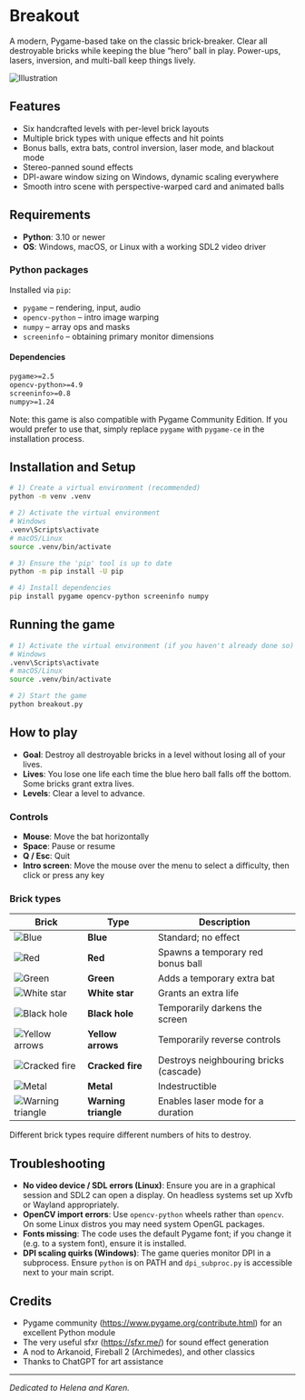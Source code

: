 # Breakout

A modern, Pygame-based take on the classic brick-breaker. Clear all destroyable bricks while keeping the blue “hero” ball in play. Power-ups, lasers, inversion, and multi-ball keep things lively.

![Illustration](./sprites/intro.png)

## Features

- Six handcrafted levels with per-level brick layouts
- Multiple brick types with unique effects and hit points
- Bonus balls, extra bats, control inversion, laser mode, and blackout mode
- Stereo-panned sound effects
- DPI-aware window sizing on Windows, dynamic scaling everywhere
- Smooth intro scene with perspective-warped card and animated balls

## Requirements

- **Python**: 3.10 or newer  
- **OS**: Windows, macOS, or Linux with a working SDL2 video driver

### Python packages

Installed via `pip`:

- `pygame` – rendering, input, audio
- `opencv-python` – intro image warping
- `numpy` – array ops and masks
- `screeninfo` – obtaining primary monitor dimensions

#### Dependencies

```txt
pygame>=2.5
opencv-python>=4.9
screeninfo>=0.8
numpy>=1.24
```

Note: this game is also compatible with Pygame Community Edition. If you would prefer to use that, simply replace `pygame` with `pygame-ce` in the installation process.

## Installation and Setup

```bash
# 1) Create a virtual environment (recommended)
python -m venv .venv

# 2) Activate the virtual environment
# Windows
.venv\Scripts\activate
# macOS/Linux
source .venv/bin/activate

# 3) Ensure the 'pip' tool is up to date
python -m pip install -U pip

# 4) Install dependencies
pip install pygame opencv-python screeninfo numpy
```

## Running the game

```bash
# 1) Activate the virtual environment (if you haven't already done so)
# Windows
.venv\Scripts\activate
# macOS/Linux
source .venv/bin/activate

# 2) Start the game
python breakout.py
```

## How to play

- **Goal**: Destroy all destroyable bricks in a level without losing all of your lives.
- **Lives**: You lose one life each time the blue hero ball falls off the bottom. Some bricks grant extra lives.
- **Levels**: Clear a level to advance.

### Controls

- **Mouse**: Move the bat horizontally
- **Space**: Pause or resume
- **Q / Esc**: Quit
- **Intro screen**: Move the mouse over the menu to select a difficulty, then click or press any key

### Brick types

| Brick | Type | Description |
|-------|-------|-------------|
| ![Blue](./sprites/sm-brick0.png) | **Blue** | Standard; no effect |
| ![Red](./sprites/sm-brick1.png) | **Red** | Spawns a temporary red bonus ball |
| ![Green](./sprites/sm-brick2.png) | **Green** | Adds a temporary extra bat |
| ![White star](./sprites/sm-brick3.png) | **White star** | Grants an extra life |
| ![Black hole](./sprites/sm-brick4.png) | **Black hole** | Temporarily darkens the screen |
| ![Yellow arrows](./sprites/sm-brick5.png) | **Yellow arrows** | Temporarily reverse controls |
| ![Cracked fire](./sprites/sm-brick6.png) | **Cracked fire** | Destroys neighbouring bricks (cascade) |
| ![Metal](./sprites/sm-brick7.png) | **Metal** | Indestructible |
| ![Warning triangle](./sprites/sm-brick8.png) | **Warning triangle** | Enables laser mode for a duration |

Different brick types require different numbers of hits to destroy.

## Troubleshooting

- **No video device / SDL errors (Linux)**: Ensure you are in a graphical session and SDL2 can open a display. On headless systems set up Xvfb or Wayland appropriately.
- **OpenCV import errors**: Use `opencv-python` wheels rather than `opencv`. On some Linux distros you may need system OpenGL packages.
- **Fonts missing**: The code uses the default Pygame font; if you change it (e.g. to a system font), ensure it is installed.
- **DPI scaling quirks (Windows)**: The game queries monitor DPI in a subprocess. Ensure `python` is on PATH and `dpi_subproc.py` is accessible next to your main script.

## Credits

- Pygame community (https://www.pygame.org/contribute.html) for an excellent Python module
- The very useful sfxr (https://sfxr.me/) for sound effect generation
- A nod to Arkanoid, Fireball 2 (Archimedes), and other classics
- Thanks to ChatGPT for art assistance

---

_Dedicated to Helena and Karen._
